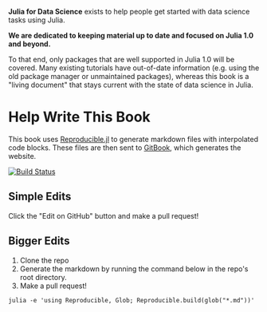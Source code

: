 **Julia for Data Science** exists to help people get started with data science tasks using Julia.


**We are dedicated to keeping material up to date and focused on Julia 1.0 and beyond.**

To that end, only packages that are well supported in Julia 1.0 will be covered. Many existing tutorials have out-of-date information (e.g. using the old package manager or unmaintained packages), whereas this book is a "living document" that stays current with the state of data science in Julia.

# Help Write This Book

This book uses [Reproducible.jl](https://github.com/joshday/Reproducible.jl) to generate markdown
files with interpolated code blocks.  These files are then sent to [GitBook](https://www.gitbook.com),
which generates the website.

[![Build Status](https://travis-ci.org/joshday/JuliaForDataScience.jl.svg?branch=master)](https://travis-ci.org/joshday/JuliaForDataScience.jl)


## Simple Edits

Click the "Edit on GitHub" button and make a pull request!

## Bigger Edits

1. Clone the repo
2. Generate the markdown by running the command below in the repo's root directory. 
3. Make a pull request!

`julia -e 'using Reproducible, Glob; Reproducible.build(glob("*.md"))'`